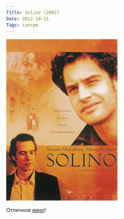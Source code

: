 ```yaml
---
Title: Solino (2002)
Date: 2012-10-21
Tags: саптрю
---
```


![solino.jpeg](images/solino.jpeg)

Отличное [кино](http://www.imdb.com/title/tt0292242/)!